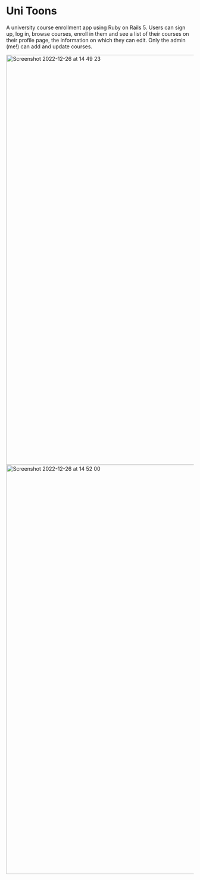 # Uni Toons

A university course enrollment app using Ruby on Rails 5. Users can sign up, log in, browse courses, enroll in them and see a list of their courses on their profile page, the information on which they can edit. Only the admin (me!) can add and update courses.

<img width="1101" alt="Screenshot 2022-12-26 at 14 49 23" src="https://user-images.githubusercontent.com/97295867/209560810-2428eea7-0146-44d7-8691-2a6e2d6f707c.png">

<img width="1099" alt="Screenshot 2022-12-26 at 14 52 00" src="https://user-images.githubusercontent.com/97295867/209560817-c891c50e-1509-4ebd-871d-26df4228c77b.png">
